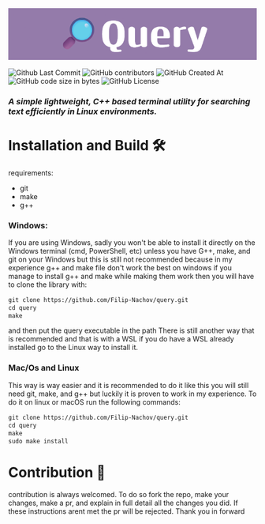 <img src="photos/query-banner.png">

![Github Last Commit](https://img.shields.io/github/last-commit/Filip-Nachov/query)
![GitHub contributors](https://img.shields.io/github/contributors/Filip-Nachov/query)
![GitHub Created At](https://img.shields.io/github/created-at/Filip-Nachov/query)
![GitHub code size in bytes](https://img.shields.io/github/languages/code-size/Filip-Nachov/query)
![GitHub License](https://img.shields.io/github/license/Filip-Nachov/query)
<br>
### ***A simple lightweight, C++ based terminal utility for searching text efficiently in Linux environments.***


# Installation and Build 🛠️
requirements:
- git 
- make
- g++

### Windows:
If you are using Windows, sadly you won't be able to install it directly on the Windows terminal (cmd, PowerShell, etc) unless you have G++, make, and git on your Windows but this is still not recommended because in my experience g++ and make file don't work the best on windows if you manage to install g++ and make while making them work then you will  have to clone the library with:
```
git clone https://github.com/Filip-Nachov/query.git
cd query
make
```
and then put the query executable in the path
There is still another way that is recommended and that is with a WSL if you do have a WSL already installed go to the Linux way to install it.

### Mac/Os and Linux
This way is way easier and it is recommended to do it like this you will still need git, make, and g++ but luckily it is proven to work in my experience. To do it on linux or macOS run the following commands:
```
git clone https://github.com/Filip-Nachov/query.git
cd query
make
sudo make install
```
# Contribution 🤗
contribution is always welcomed. To do so fork the repo, make your changes, make a pr, and explain in full detail all the changes you did. If these instructions arent met the pr will be rejected. Thank you in forward
